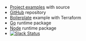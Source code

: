 

- [Project examples](_examples) with source
- [GitHub](https://github.com/apex/apex) repository
- [Boilerplate](https://github.com/apex/boilerplate) example with Terraform
- [Go](https://github.com/apex/go-apex) runtime package
- [Node](https://github.com/apex/node-apex) runtime package
- [![Slack Status](https://apex-dev.azurewebsites.net/badge.svg)](https://apex-dev.azurewebsites.net/)
